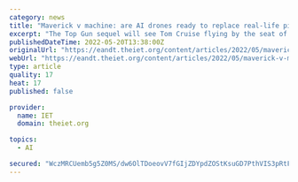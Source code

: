 ```yaml
---
category: news
title: "Maverick v machine: are AI drones ready to replace real-life pilots?"
excerpt: "The Top Gun sequel will see Tom Cruise flying by the seat of his pants to keep cinema-goers on the edge of theirs – but are the days of fighter pilots numbered?"
publishedDateTime: 2022-05-20T13:38:00Z
originalUrl: "https://eandt.theiet.org/content/articles/2022/05/maverick-v-machine-are-ai-drones-ready-to-replace-real-life-pilots/"
webUrl: "https://eandt.theiet.org/content/articles/2022/05/maverick-v-machine-are-ai-drones-ready-to-replace-real-life-pilots/"
type: article
quality: 17
heat: 17
published: false

provider:
  name: IET
  domain: theiet.org

topics:
  - AI

secured: "WczMRCUemb5g5Z0MS/dw6OlTDoeovV7fGIjZDYpdZOStKsuGD7PthVIS3pRtFSPzGsis740Hb0G1hxnD7Yr+WoCqgAnGUZBWQ2XxsoAyVHsXjVLXWC7b7slOex6QyCcttmeBPt36LhNsTF6xSuZxXi8SLqxCN++i2yzFZVDMlqQvIVlmvrKhzNJcowu0wdkJkGGbAH2daMijM2XigOUEuFzY0ofokz5aNgKMuHN+DbjvEKq/7sBZvP4sHi5G0jJ6R0cal96mlTn3jO7Jw9vWXJLdW0P3DQ83pV6/Po4BGmN9fseMowUmRaN7Pps3YxC6/L1IU295qvqZ973iWp3ZO95P1DTRaLtbV8OgCoL+6SY=;b0zU4xBhsC002XRW/jLxXA=="
---
```


